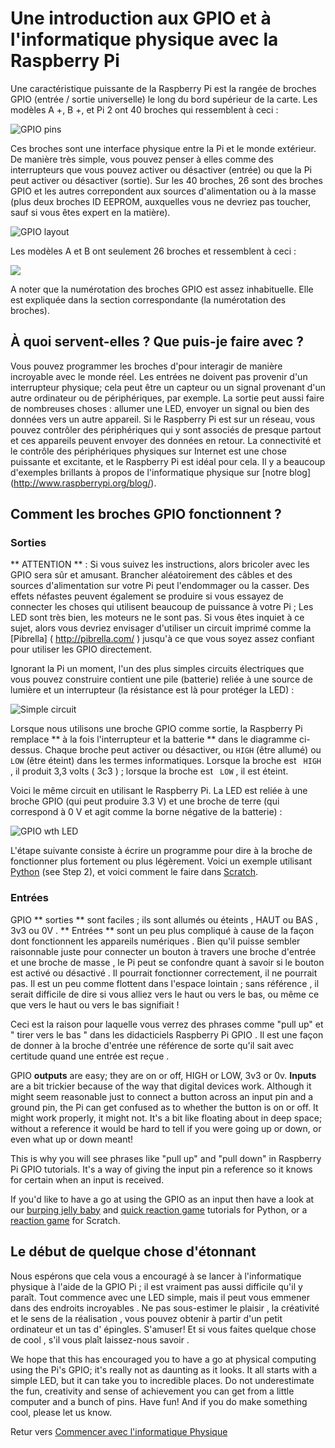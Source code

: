 # Une introduction aux GPIO et à l'informatique physique avec la Raspberry Pi

Une caractéristique puissante de la Raspberry Pi est la rangée de broches GPIO (entrée / sortie universelle) le long du bord supérieur de la carte. Les modèles A +, B +, et Pi 2 ont 40 broches qui ressemblent à ceci :

![GPIO pins](images/gpio-pins-pi2.jpg)

Ces broches sont une interface physique entre la Pi et le monde extérieur. De manière très simple, vous pouvez penser à elles comme des interrupteurs que vous pouvez activer ou désactiver (entrée) ou que la Pi peut activer ou désactiver (sortie). Sur les 40 broches, 26 sont des broches GPIO et les autres correpondent aux sources d'alimentation ou à la masse (plus deux broches ID EEPROM, auxquelles vous ne devriez pas toucher, sauf si vous êtes expert en la matière).

![GPIO layout](images/gpio-numbers-pi2.png)

Les modèles A et B ont seulement 26 broches et ressemblent à ceci :

![](images/gpio-pins.jpg)

A noter que la numérotation des broches GPIO est assez inhabituelle. Elle est expliquée dans la section correspondante (la numérotation des broches).

## À quoi servent-elles ? Que puis-je faire avec ?

Vous pouvez programmer les broches d'pour interagir de manière incroyable avec le monde réel. Les entrées ne doivent pas provenir d'un interrupteur physique; cela peut être un capteur ou un signal provenant d'un autre ordinateur ou de périphériques, par exemple. La sortie peut aussi faire de nombreuses choses : allumer une LED, envoyer un signal ou bien des données vers un autre appareil. Si le Raspberry Pi est sur un réseau, vous pouvez contrôler des périphériques qui y sont associés de presque partout et ces appareils peuvent envoyer des données en retour. La connectivité et le contrôle des périphériques physiques sur Internet est une chose puissante et excitante, et le Raspberry Pi est idéal pour cela. Il y a beaucoup d'exemples brillants à propos de l'informatique physique sur [notre blog] (http://www.raspberrypi.org/blog/).


## Comment les broches GPIO fonctionnent ?

### Sorties

** ATTENTION ** : Si vous suivez les instructions, alors bricoler avec les GPIO sera sûr et amusant. Brancher aléatoirement des câbles et des sources d'alimentation sur votre Pi peut l'endommager ou la casser. Des effets néfastes peuvent également se produire si vous essayez de connecter les choses qui utilisent beaucoup de puissance à votre Pi ; Les LED sont très bien, les moteurs ne le sont pas. Si vous êtes inquiet à ce sujet, alors vous devriez envisager d'utiliser un circuit imprimé comme la [Pibrella] ( http://pibrella.com/ ) jusqu'à ce que vous soyez assez confiant pour utiliser les GPIO directement.

Ignorant la Pi un moment, l'un des plus simples circuits électriques que vous pouvez construire contient une pile (batterie) reliée à une source de lumière et un interrupteur (la résistance est là pour protéger la LED) :

![Simple circuit](images/simple-circuit.png)

Lorsque nous utilisons une broche GPIO comme sortie, la Raspberry Pi remplace ** à la fois l'interrupteur et la batterie ** dans le diagramme ci-dessus. Chaque broche peut activer ou désactiver, ou `HIGH` (être allumé) ou `LOW` (être éteint) dans les termes informatiques. Lorsque la broche est ` HIGH` , il produit 3,3 volts ( 3c3 ) ; lorsque la broche est ` LOW` , il est éteint.

Voici le même circuit en utilisant le Raspberry Pi. La LED est reliée à une broche GPIO (qui peut produire 3.3 V) et une broche de terre (qui correspond à  0 V et agit comme la borne négative de la batterie) :

![GPIO wth LED](images/gpio-led-pi2.png)

L'étape suivante consiste à écrire un programme pour dire à la broche de fonctionner plus fortement ou plus légèrement. Voici un exemple utilisant [Python](http://www.raspberrypi.org/learning/quick-reaction-game/) (see Step 2), et voici comment le faire dans [Scratch](http://www.raspberrypi.org/learning/robot-antenna/).

### Entrées

GPIO ** sorties ** sont faciles ; ils sont allumés ou éteints , HAUT ou BAS , 3v3 ou 0V . ** Entrées ** sont un peu plus compliqué à cause de la façon dont fonctionnent les appareils numériques . Bien qu'il puisse sembler raisonnable juste pour connecter un bouton à travers une broche d'entrée et une broche de masse , le Pi peut se confondre quant à savoir si le bouton est activé ou désactivé . Il pourrait fonctionner correctement, il ne pourrait pas. Il est un peu comme flottent dans l'espace lointain ; sans référence , il serait difficile de dire si vous alliez vers le haut ou vers le bas, ou même ce que vers le haut ou vers le bas signifiait !

Ceci est la raison pour laquelle vous verrez des phrases comme "pull up" et " tirer vers le bas " dans les didacticiels Raspberry Pi GPIO . Il est une façon de donner à la broche d'entrée une référence de sorte qu'il sait avec certitude quand une entrée est reçue .

GPIO **outputs** are easy; they are on or off, HIGH or LOW, 3v3 or 0v. **Inputs** are a bit trickier because of the way that digital devices work. Although it might seem reasonable just to connect a button across an input pin and a ground pin, the Pi can get confused as to whether the button is on or off. It might work properly, it might not. It's a bit like floating about in deep space; without a reference it would be hard to tell if you were going up or down, or even what up or down meant!

This is why you will see phrases like "pull up" and "pull down" in Raspberry Pi GPIO tutorials. It's a way of giving the input pin a reference so it knows for certain when an input is received.

If you'd like to have a go at using the GPIO as an input then have a look at our [burping jelly baby](https://www.raspberrypi.org/learning/burping-jelly-baby/) and [quick reaction game](http://www.raspberrypi.org/learning/quick-reaction-game/) tutorials for Python, or a [reaction game](http://www.raspberrypi.org/learning/reaction-game/) for Scratch.

## Le début de quelque chose d'étonnant

Nous espérons que cela vous a encouragé à se lancer à l'informatique physique à l'aide de la GPIO Pi ; il est vraiment pas aussi difficile qu'il y paraît. Tout commence avec une LED simple, mais il peut vous emmener dans des endroits incroyables . Ne pas sous-estimer le plaisir , la créativité et le sens de la réalisation , vous pouvez obtenir à partir d'un petit ordinateur et un tas d' épingles. S'amuser! Et si vous faites quelque chose de cool , s'il vous plaît laissez-nous savoir .

We hope that this has encouraged you to have a go at physical computing using the Pi's GPIO; it's really not as daunting as it looks. It all starts with a simple LED, but it can take you to incredible places. Do not underestimate the fun, creativity and sense of achievement you can get from a little computer and a bunch of pins. Have fun! And if you do make something cool, please let us know. 

Retur vers [Commencer avec l'informatique Physique](worksheet.md)
